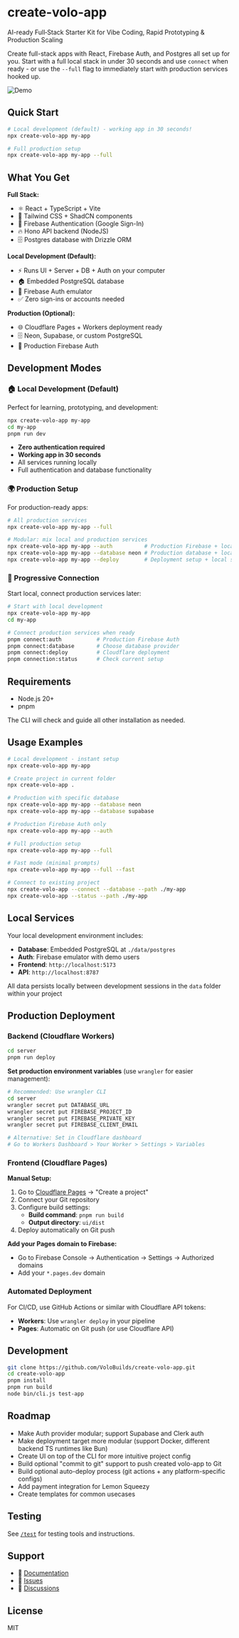 # create-volo-app
AI-ready Full‑Stack Starter Kit for Vibe Coding, Rapid Prototyping & Production Scaling

Create full-stack apps with React, Firebase Auth, and Postgres all set up for you. Start with a full local stack in under 30 seconds and use `connect` when ready - or use the `--full` flag to immediately start with production services hooked up.

![Demo](assets/demo.gif)

## Quick Start

```bash
# Local development (default) - working app in 30 seconds!
npx create-volo-app my-app

# Full production setup
npx create-volo-app my-app --full
```

## What You Get
**Full Stack:**
- ⚛️ React + TypeScript + Vite
- 🎨 Tailwind CSS + ShadCN components
- 🔐 Firebase Authentication (Google Sign-In)
- 🔥 Hono API backend (NodeJS)
- 🗄️ Postgres database with Drizzle ORM

**Local Development (Default):**
- ⚡ Runs UI + Server + DB + Auth on your computer
- 🏠 Embedded PostgreSQL database
- 🔧 Firebase Auth emulator
- ✅ Zero sign-ins or accounts needed

**Production (Optional):**
- 🌐 Cloudflare Pages + Workers deployment ready
- 🗄️ Neon, Supabase, or custom PostgreSQL
- 🔐 Production Firebase Auth

## Development Modes

### 🏠 Local Development (Default)
Perfect for learning, prototyping, and development:
```bash
npx create-volo-app my-app
cd my-app
pnpm run dev
```
- **Zero authentication required**
- **Working app in 30 seconds**
- All services running locally
- Full authentication and database functionality

### 🌍 Production Setup
For production-ready apps:
```bash
# All production services
npx create-volo-app my-app --full

# Modular: mix local and production services
npx create-volo-app my-app --auth          # Production Firebase + local database
npx create-volo-app my-app --database neon # Production database + local auth
npx create-volo-app my-app --deploy        # Deployment setup + local services
```

### 🔗 Progressive Connection
Start local, connect production services later:
```bash
# Start with local development
npx create-volo-app my-app
cd my-app

# Connect production services when ready
pnpm connect:auth           # Production Firebase Auth
pnpm connect:database       # Choose database provider
pnpm connect:deploy         # Cloudflare deployment
pnpm connection:status      # Check current setup
```

## Requirements

- Node.js 20+
- pnpm

The CLI will check and guide all other installation as needed.

## Usage Examples

```bash
# Local development - instant setup
npx create-volo-app my-app

# Create project in current folder
npx create-volo-app .

# Production with specific database
npx create-volo-app my-app --database neon
npx create-volo-app my-app --database supabase

# Production Firebase Auth only
npx create-volo-app my-app --auth

# Full production setup
npx create-volo-app my-app --full

# Fast mode (minimal prompts)
npx create-volo-app my-app --full --fast

# Connect to existing project
npx create-volo-app --connect --database --path ./my-app
npx create-volo-app --status --path ./my-app
```

## Local Services

Your local development environment includes:

- **Database**: Embedded PostgreSQL at `./data/postgres`
- **Auth**: Firebase emulator with demo users
- **Frontend**: `http://localhost:5173`
- **API**: `http://localhost:8787`

All data persists locally between development sessions in the `data` folder within your project

## Production Deployment

### Backend (Cloudflare Workers)
```bash
cd server
pnpm run deploy
```

**Set production environment variables** (use `wrangler` for easier management):
```bash
# Recommended: Use wrangler CLI
cd server
wrangler secret put DATABASE_URL
wrangler secret put FIREBASE_PROJECT_ID  
wrangler secret put FIREBASE_PRIVATE_KEY
wrangler secret put FIREBASE_CLIENT_EMAIL

# Alternative: Set in Cloudflare dashboard
# Go to Workers Dashboard > Your Worker > Settings > Variables
```

### Frontend (Cloudflare Pages)

**Manual Setup:**
1. Go to [Cloudflare Pages](https://dash.cloudflare.com/pages) → "Create a project"
2. Connect your Git repository
3. Configure build settings:
   - **Build command**: `pnpm run build`
   - **Output directory**: `ui/dist`
4. Deploy automatically on Git push

**Add your Pages domain to Firebase:**
- Go to Firebase Console → Authentication → Settings → Authorized domains
- Add your `*.pages.dev` domain

### Automated Deployment

For CI/CD, use GitHub Actions or similar with Cloudflare API tokens:
- **Workers**: Use `wrangler deploy` in your pipeline
- **Pages**: Automatic on Git push (or use Cloudflare API)

## Development

```bash
git clone https://github.com/VoloBuilds/create-volo-app.git
cd create-volo-app
pnpm install
pnpm run build
node bin/cli.js test-app
```

## Roadmap
- Make Auth provider modular; support Supabase and Clerk auth
- Make deployment target more modular (support Docker, different backend TS runtimes like Bun)
- Create UI on top of the CLI for more intuitive project config
- Build optional "commit to git" support to push created volo-app to Git
- Build optional auto-deploy process (git actions + any platform-specific configs)
- Add payment integration for Lemon Squeezy
- Create templates for common usecases

## Testing

See [`/test`](./test) for testing tools and instructions.

## Support

- 📖 [Documentation](https://github.com/VoloBuilds/volo-app)
- 🐛 [Issues](https://github.com/VoloBuilds/create-volo-app/issues)
- 💬 [Discussions](https://github.com/VoloBuilds/create-volo-app/discussions)

## License

MIT 